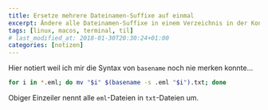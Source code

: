 ```yaml
---
title: Ersetze mehrere Dateinamen-Suffixe auf einmal
excerpt: Ändere alle Dateinamen-Suffixe in einem Verzeichnis in der Konsole.
tags: [linux, macos, terminal, til]
# last_modified_at: 2018-01-30T20:30:24+01:00
categories: [notizen]
---
```


Hier notiert weil ich mir die Syntax von `basename` noch nie merken konnte...

``` bash
for i in *.eml; do mv "$i" $(basename -s .eml "$i").txt; done
```

Obiger Einzeiler nennt alle `eml`-Dateien in `txt`-Dateien um.
